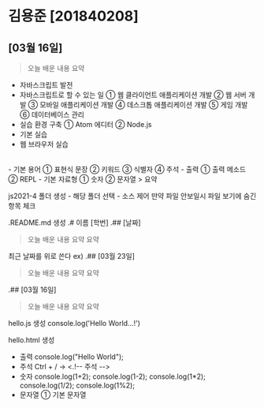 # 김용준 [201840208]
## [03월 16일]
> 오늘 배운 내용 요약
- 자바스크립트 발전
- 자바스크립트로 할 수 있는 일 
① 웹 클라이언트 애플리케이션 개발
② 웹 서버 개발
③ 모바일 애플리케이션 개발
④ 데스크톱 애플리케이션 개발
⑤ 게임 개발
⑥ 데이터베이스 관리
- 실습 환경 구축
① Atom 에디터
② Node.js
- 기본 실습
- 웹 브라우저 실습
<br>
- 기본 용어
① 표현식 문장
② 키워드
③ 식별자
④ 주석
- 출력
① 출력 메소드
② REPL
- 기본 자료형
① 숫자
② 문자열
> 요약

js2021-4 폴더 생성 - 해당 폴더 선택 - 소스 제어
만약 파일 안보일시 파일 보기에 숨긴 항목 체크

.README.md 생성
.# 이름 [학번]
.## [날짜]
> 오늘 배운 내용 요약
> 요약

최근 날짜를 위로 쓴다
ex)
.## [03월 23일]
> 오늘 배운 내용 요약
> 요약

.## [03월 16일]
> 오늘 배운 내용 요약
> 요약

hello.js 생성
console.log('Hello World...!')

hello.html 생성

- 출력
console.log("Hello World");
- 주석
Ctrl + / -> <.!-- 주석 -->
- 숫자
console.log(1+2);
console.log(1-2);
console.log(1*2);
console.log(1/2);
console.log(1%2);
- 문자열
① 기본 문자열